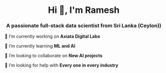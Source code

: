 <h1 align="center">Hi 👋, I'm Ramesh</h1>
<h3 align="center">A passionate full-stack data scientist from Sri Lanka (Ceylon))</h3>

🔭 I’m currently working on **Axiata Digital Labs**

🌱 I’m currently learning **ML and AI**

👯 I’m looking to collaborate on **New AI projects**

🤝 I’m looking for help with **Every one in every industry**

